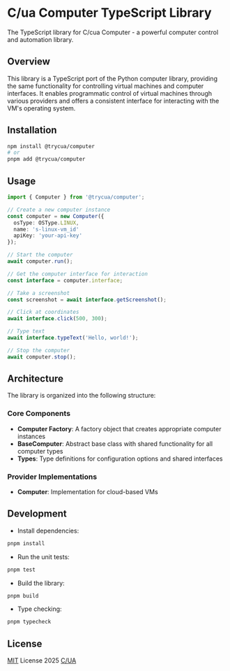 # C/ua Computer TypeScript Library

The TypeScript library for C/cua Computer - a powerful computer control and automation library.

## Overview

This library is a TypeScript port of the Python computer library, providing the same functionality for controlling virtual machines and computer interfaces. It enables programmatic control of virtual machines through various providers and offers a consistent interface for interacting with the VM's operating system.

## Installation

```bash
npm install @trycua/computer
# or
pnpm add @trycua/computer
```

## Usage

```typescript
import { Computer } from '@trycua/computer';

// Create a new computer instance
const computer = new Computer({
  osType: OSType.LINUX,
  name: 's-linux-vm_id'
  apiKey: 'your-api-key'
});

// Start the computer
await computer.run();

// Get the computer interface for interaction
const interface = computer.interface;

// Take a screenshot
const screenshot = await interface.getScreenshot();

// Click at coordinates
await interface.click(500, 300);

// Type text
await interface.typeText('Hello, world!');

// Stop the computer
await computer.stop();
```

## Architecture

The library is organized into the following structure:

### Core Components

- **Computer Factory**: A factory object that creates appropriate computer instances
- **BaseComputer**: Abstract base class with shared functionality for all computer types
- **Types**: Type definitions for configuration options and shared interfaces

### Provider Implementations

- **Computer**: Implementation for cloud-based VMs

## Development

- Install dependencies:

```bash
pnpm install
```

- Run the unit tests:

```bash
pnpm test
```

- Build the library:

```bash
pnpm build
```

- Type checking:

```bash
pnpm typecheck
```

## License

[MIT](./LICENSE) License 2025 [C/UA](https://github.com/trycua)
